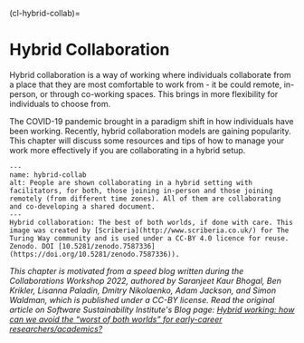 (cl-hybrid-collab)=
# Hybrid Collaboration

Hybrid collaboration is a way of working where individuals collaborate from a place that they are most comfortable to work from - it be could remote, in-person, or through co-working spaces. This brings in more flexibility for individuals to choose from.

The COVID-19 pandemic brought in a paradigm shift in how individuals have been working. Recently, hybrid collaboration models are gaining popularity. This chapter will discuss some resources and tips of how to manage your work more effectively if you are collaborating in a hybrid setup.

```{figure} ../figures/hybrid-collab.png
---
name: hybrid-collab
alt: People are shown collaborating in a hybrid setting with facilitators, for both, those joining in-person and those joining remotely (from different time zones). All of them are collaborating and co-developing a shared document.
---
Hybrid collaboration: The best of both worlds, if done with care. This image was created by [Scriberia](http://www.scriberia.co.uk/) for The Turing Way community and is used under a CC-BY 4.0 licence for reuse. Zenodo. DOI [10.5281/zenodo.7587336](https://doi.org/10.5281/zenodo.7587336)).
```

<!--- Add a summary of all the subchapters --->

*This chapter is motivated from a speed blog written during the Collaborations Workshop 2022, authored by Saranjeet Kaur Bhogal, Ben Krikler, Lisanna Paladin, Dmitry Nikolaenko, Adam Jackson, and Simon Waldman, which is published under a CC-BY license. Read the original article on Software Sustainability Institute's Blog page: [Hybrid working: how can we avoid the “worst of both worlds” for early-career researchers/academics?](https://software.ac.uk/blog/2023-01-16-hybrid-working-how-can-we-avoid-worst-both-worlds-early-career-researchersacademics)* 
